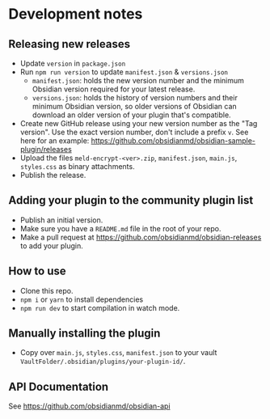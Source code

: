 # Development notes

## Releasing new releases

- Update `version` in `package.json`
- Run `npm run version` to update `manifest.json` & `versions.json`
	- `manifest.json`: holds the new version number and the minimum Obsidian version required for your latest release.
	- `versions.json`: holds the history of version numbers and their minimum Obsidian version, so older versions of Obsidian can download an older version of your plugin that's compatible.
- Create new GitHub release using your new version number as the "Tag version". Use the exact version number, don't include a prefix `v`. See here for an example: https://github.com/obsidianmd/obsidian-sample-plugin/releases
- Upload the files `meld-encrypt-<ver>.zip`, `manifest.json`, `main.js`, `styles.css` as binary attachments.
- Publish the release.

## Adding your plugin to the community plugin list

- Publish an initial version.
- Make sure you have a `README.md` file in the root of your repo.
- Make a pull request at https://github.com/obsidianmd/obsidian-releases to add your plugin.

## How to use

- Clone this repo.
- `npm i` or `yarn` to install dependencies
- `npm run dev` to start compilation in watch mode.

## Manually installing the plugin

- Copy over `main.js`, `styles.css`, `manifest.json` to your vault `VaultFolder/.obsidian/plugins/your-plugin-id/`.

## API Documentation

See https://github.com/obsidianmd/obsidian-api